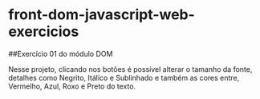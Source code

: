 # front-dom-javascript-web-exercicios

##Exercício 01 do módulo DOM

Nesse projeto, clicando nos botões é possível alterar o tamanho da fonte, detalhes como Negrito, Itálico e Sublinhado 
e também as cores entre, Vermelho, Azul, Roxo e Preto do texto.

